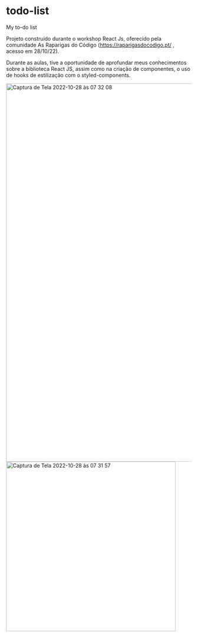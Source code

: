 # todo-list

My to-do list

Projeto construído durante o workshop React Js, oferecido pela comunidade As Raparigas do Código (https://raparigasdocodigo.pt/ , acesso em 28/10/22).

Durante as aulas, tive a oportunidade de aprofundar meus conhecimentos sobre a biblioteca React JS, assim como na criação de componentes, o uso de hooks de estilização com o styled-components. 



<img width="1026" alt="Captura de Tela 2022-10-28 às 07 32 08" src="https://user-images.githubusercontent.com/94414829/198520296-614c4549-89b0-4089-89b3-f29966166f7b.png">
<img width="460" alt="Captura de Tela 2022-10-28 às 07 31 57" src="https://user-images.githubusercontent.com/94414829/198520316-66fde365-4a4c-4667-a4b1-ae2aae6c68b1.png">

